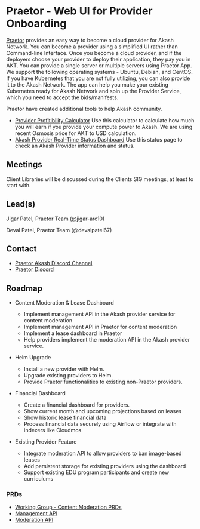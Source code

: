 # Praetor - Web UI for Provider Onboarding

[Praetor](https://praetorapp.com) provides an easy way to become a cloud provider for Akash Network. You can become a provider using a simplified UI rather than Command-line Interface. Once you become a cloud provider, and if the deployers choose your provider to deploy their application, they pay you in AKT.
You can provide a single server or multiple servers using Praetor App. We support the following operating systems - Ubuntu, Debian, and CentOS.
If you have Kubernetes that you are not fully utilizing, you can also provide it to the Akash Network. The app can help you make your existing Kubernetes ready for Akash Network and spin up the Provider Service, which you need to accept the bids/manifests.

Praetor have created additional tools to help Akash community.

* [Provider Profitibility Calculator](https://akash.praetorapp.com/calculator)
Use this calculator to calculate how much you will earn if you provide your compute power to Akash.
We are using recent Osmosis price for AKT to USD calculation.
* [Akash Provider Real-Time Status Dashboard](https://akash.praetorapp.com/provider-status)
Use this status page to check an Akash Provider information and status.

## Meetings

Client Libraries will be discussed during the Clients SIG meetings, at least to start with.

## Lead(s)

Jigar Patel, Praetor Team (@jigar-arc10)

Deval Patel, Praetor Team (@devalpatel67)

## Contact
- [Praetor Akash Discord Channel](https://discord.com/channels/747885925232672829/1010267674045055148)
- [Praetor Discord](https://discord.gg/uzUCHTF93D)

## Roadmap

* Content Moderation & Lease Dashboard
    * Implement management API in the Akash provider service for content moderation
    * Implement management API in Praetor for content moderation
    * Implement a lease dashboard in Praetor
    * Help providers implement the moderation API in the Akash provider service.

* Helm Upgrade
    * Install a new provider with Helm.
    * Upgrade existing providers to Helm.
    * Provide Praetor functionalities to existing non-Praetor providers.

* Financial Dashboard
    * Create a financial dashboard for providers.
    * Show current month and upcoming projections based on leases
    * Show historic lease financial data
    * Process financial data securely using Airflow or integrate with indexers like Cloudmos.

* Existing Provider Feature
    * Integrate moderation API to allow providers to ban image-based leases
    * Add persistent storage for existing providers using the dashboard
    * Support existing EDU program participants and create new curriculums


### PRDs
  * [Working Group - Content Moderation PRDs](../../wg-content-moderation/prd.md)
  * [Management API](../../wg-content-moderation/management-api.md)
  * [Moderation API](../../wg-content-moderation/moderation-api.md)
